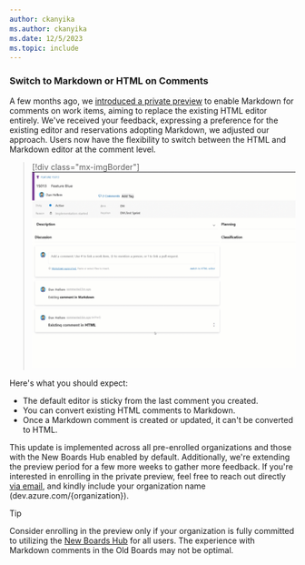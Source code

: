 ```yaml
---
author: ckanyika
ms.author: ckanyika
ms.date: 12/5/2023
ms.topic: include
---
```


### Switch to Markdown or HTML on Comments

A few months ago, we [introduced a private preview](/azure/devops/release-notes/2023/sprint-222-update#azure-boards-1) to enable Markdown for comments on work items, aiming to replace the existing HTML editor entirely. We've received your feedback, expressing a preference for the existing editor and reservations adopting Markdown, we adjusted our approach. Users now have the flexibility to switch between the HTML and Markdown editor at the comment level.


> [!div class="mx-imgBorder"]
> ![Gif to demo switch between the HTML and markdown editor.](../../media/231-boards-01.gif "gif to demo work switch between the html and Markdown editor")

Here's what you should expect:

* The default editor is sticky from the last comment you created.
* You can convert existing HTML comments to Markdown.
* Once a Markdown comment is created or updated, it can't be converted to HTML.

This update is implemented across all pre-enrolled organizations and those with the New Boards Hub enabled by default. Additionally, we're extending the preview period for a few more weeks to gather more feedback. If you're interested in enrolling in the private preview, feel free to reach out directly [via email](mailto:dahellem@microsoft.com), and kindly include your organization name (dev.azure.com/{organization}).

> [!TIP]
> Consider enrolling in the preview only if your organization is fully committed to utilizing the [New Boards Hub](/azure/devops/release-notes/2022/sprint-202-update) for all users. The experience with Markdown comments in the Old Boards may not be optimal.
